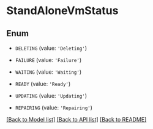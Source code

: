 # StandAloneVmStatus


## Enum

* `DELETING` (value: `'Deleting'`)

* `FAILURE` (value: `'Failure'`)

* `WAITING` (value: `'Waiting'`)

* `READY` (value: `'Ready'`)

* `UPDATING` (value: `'Updating'`)

* `REPAIRING` (value: `'Repairing'`)

[[Back to Model list]](../README.md#documentation-for-models) [[Back to API list]](../README.md#documentation-for-api-endpoints) [[Back to README]](../README.md)


